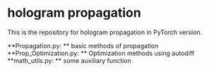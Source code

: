 # hologram propagation
This is the repository for hologram propagation in PyTorch version. 

**Propagation.py: ** basic methods of propagation
**Prop_Optimization.py: ** Optimization methods using autodiff
**math_utils.py: ** some auxiliary function

